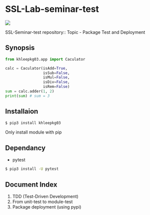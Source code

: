 # SSL-Lab-seminar-test

<img src="https://travis-ci.org/KeonHeeLee/ssl-lab-test.svg?branch=master">

SSL-Seminar-test repository:: Topic - Package Test and Deployment

## Synopsis

```python
from khleepkg03.app import Caculator 

calc = Caculator(isAdd=True,
                 isSub=False,
                 isMul=False,
                 isDiv=False,
                 isRem=False)
sum = calc.adder(1, 2)
print(sum) # sum = 3
```

## Installaion

```bash
$ pip3 install khleepkg03
``` 

Only install module with pip

## Dependancy

- pytest

```bash
$ pip3 install -U pytest
```

## Document Index

1. TDD (Test-Driven Development)
2. From unit-test to module-test
3. Package deployment (using pypi)

